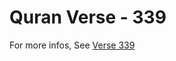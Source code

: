 # Quran Verse - 339 

For more infos, See [Verse 339](https://www.quranbookk.com/quran/search?q=339)